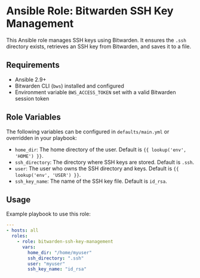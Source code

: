 # Ansible Role: Bitwarden SSH Key Management

This Ansible role manages SSH keys using Bitwarden. It ensures the `.ssh` directory exists, retrieves an SSH key from Bitwarden, and saves it to a file.

## Requirements

- Ansible 2.9+
- Bitwarden CLI (`bws`) installed and configured
- Environment variable `BWS_ACCESS_TOKEN` set with a valid Bitwarden session token

## Role Variables

The following variables can be configured in `defaults/main.yml` or overridden in your playbook:

- `home_dir`: The home directory of the user. Default is `{{ lookup('env', 'HOME') }}`.
- `ssh_directory`: The directory where SSH keys are stored. Default is `.ssh`.
- `user`: The user who owns the SSH directory and keys. Default is `{{ lookup('env', 'USER') }}`.
- `ssh_key_name`: The name of the SSH key file. Default is `id_rsa`.

## Usage

Example playbook to use this role:

```yaml
---
- hosts: all
  roles:
    - role: bitwarden-ssh-key-management
      vars:
        home_dir: "/home/myuser"
        ssh_directory: ".ssh"
        user: "myuser"
        ssh_key_name: "id_rsa"